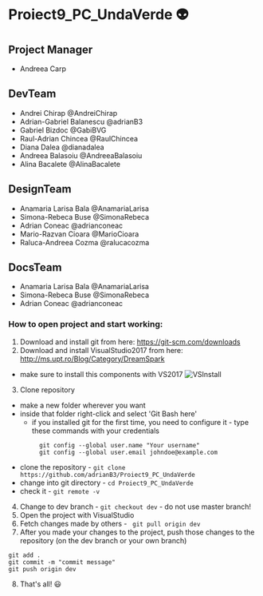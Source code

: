 # Proiect9_PC_UndaVerde :alien:

## Project Manager
- Andreea Carp
## DevTeam
- Andrei Chirap @AndreiChirap
- Adrian-Gabriel Balanescu @adrianB3
- Gabriel Bizdoc @GabiBVG
- Raul-Adrian Chincea @RaulChincea
- Diana Dalea @dianadalea
- Andreea Balasoiu @AndreeaBalasoiu
- Alina Bacalete @AlinaBacalete
## DesignTeam
- Anamaria Larisa Bala @AnamariaLarisa
- Simona-Rebeca Buse @SimonaRebeca
- Adrian Coneac @adrianconeac
- Mario-Razvan Cioara @MarioCioara
- Raluca-Andreea Cozma @ralucacozma
## DocsTeam
- Anamaria Larisa Bala @AnamariaLarisa
- Simona-Rebeca Buse @SimonaRebeca
- Adrian Coneac @adrianconeac

### How to open project and start working:
1. Download and install git from here: https://git-scm.com/downloads
2. Download and install VisualStudio2017 from here: http://ms.upt.ro/Blog/Category/DreamSpark
  - make sure to install this components with VS2017 ![VSInstall](https://i.imgur.com/xHyVEqY.png)
3. Clone repository
  - make a new folder wherever you want
  - inside that folder right-click and select 'Git Bash here'
    - if you installed git for the first time, you need to configure it - 
    type these commands with your credentials
      ```
        git config --global user.name "Your username"
        git config --global user.email johndoe@example.com
      ```
  - clone the repository - ` git clone https://github.com/adrianB3/Proiect9_PC_UndaVerde `
  - change into git directory - ` cd Proiect9_PC_UndaVerde `
  - check it - ` git remote -v `
4. Change to dev branch - ` git checkout dev ` - do not use master branch! 
5. Open the project with VisualStudio
6. Fetch changes made by others - ` git pull origin dev`
7. After you made your changes to the project, push those changes to the repository (on the dev branch or your own branch)
  ```
  git add .
  git commit -m "commit message"
  git push origin dev
  ```
8. That's all! :smiley:
     
